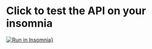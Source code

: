 # Click to test the API on your insomnia
[![Run in Insomnia}](https://insomnia.rest/images/run.svg)](https://insomnia.rest/run/?label=Tests%20API&uri=https%3A%2F%2Fraw.githubusercontent.com%2Fclegy%2FUsers_CRUD%2Fmain%2FInsomniaUsersCRUD.json)
